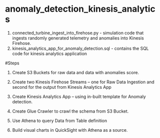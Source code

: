 # anomaly_detection_kinesis_analytics

1. connected_turbine_ingest_into_firehose.py - simulation code that ingests randomly generated telemetry and anomalies into Kinesis Firehose.
2. kinesis_analytics_app_for_anomaly_detection.sql - contains the SQL code for kinesis analytics application


#Steps 

1. Create S3 Buckets for raw data and data with anomalies score.

2. Create two Kinesis Firehose Streams – one for Raw Data Ingestion and second for the output from Kinesis Analytics App

3. Create Kinesis Analytics App – using in-built template for Anomaly detection.

4. Create Glue Crawler to crawl the schema from S3 Bucket. 

5. Use Athena to query Data from Table definition

6. Build visual charts in QuickSight with Athena as a source. 
